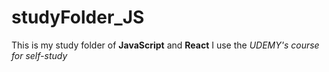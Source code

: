 # studyFolder_JS
This is my study folder of **JavaScript** and **React**
I use the *UDEMY's course for self-study*
